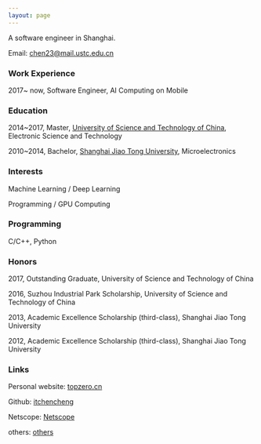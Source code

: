 ```yaml
---
layout: page
---
```


A software engineer in Shanghai.

Email: chen23@mail.ustc.edu.cn

### Work Experience
2017~ now, Software Engineer, AI Computing on Mobile

### Education
2014~2017, Master, [University of Science and Technology of China](http://www.ustc.edu.cn), Electronic Science and Technology

2010~2014, Bachelor, [Shanghai Jiao Tong University](http://www.sjtu.edu.cn), Microelectronics

### Interests
Machine Learning / Deep Learning

Programming / GPU Computing

### Programming
C/C++, Python

### Honors

2017, Outstanding Graduate, University of Science and Technology of China

2016, Suzhou Industrial Park Scholarship, University of Science and Technology of China

2013, Academic Excellence Scholarship (third-class), Shanghai Jiao Tong University

2012, Academic Excellence Scholarship (third-class), Shanghai Jiao Tong University

### Links
Personal website: [topzero.cn](http://topzero.cn)

Github: [itchencheng](https://github.com/itchencheng)

Netscope: [Netscope](http://topzero.cn/sub_projects/netscope/index.html)

others: [others](http://topzero.cn/mkdn/blog)
